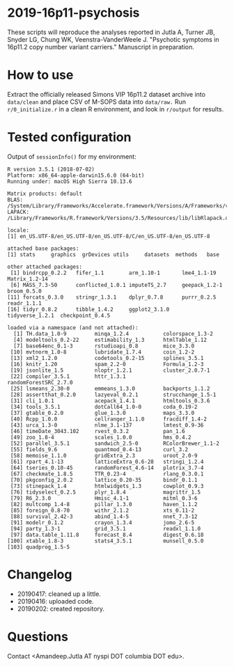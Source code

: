 # 2019-16p11-psychosis

These scripts will reproduce the analyses reported in Jutla A, Turner JB, Snyder LG, Chung WK, Veenstra-VanderWeele J. "Psychotic symptoms in 16p11.2 copy number variant carriers." Manuscript in preparation.

# How to use

Extract the officially released Simons VIP 16p11.2 dataset archive into `data/clean` and place CSV of M-SOPS data into `data/raw.` Run `r/0_initialize.r` in a clean R environment, and look in `r/output` for results.

# Tested configuration

Output of `sessionInfo()` for my environment:

```
R version 3.5.1 (2018-07-02)
Platform: x86_64-apple-darwin15.6.0 (64-bit)
Running under: macOS High Sierra 10.13.6

Matrix products: default
BLAS: /System/Library/Frameworks/Accelerate.framework/Versions/A/Frameworks/vecLib.framework/Versions/A/libBLAS.dylib
LAPACK: /Library/Frameworks/R.framework/Versions/3.5/Resources/lib/libRlapack.dylib

locale:
[1] en_US.UTF-8/en_US.UTF-8/en_US.UTF-8/C/en_US.UTF-8/en_US.UTF-8

attached base packages:
[1] stats     graphics  grDevices utils     datasets  methods   base     

other attached packages:
 [1] bindrcpp_0.2.2   fifer_1.1        arm_1.10-1       lme4_1.1-19      Matrix_1.2-14   
 [6] MASS_7.3-50      conflicted_1.0.1 imputeTS_2.7     geepack_1.2-1    broom_0.5.0     
[11] forcats_0.3.0    stringr_1.3.1    dplyr_0.7.8      purrr_0.2.5      readr_1.1.1     
[16] tidyr_0.8.2      tibble_1.4.2     ggplot2_3.1.0    tidyverse_1.2.1  checkpoint_0.4.5

loaded via a namespace (and not attached):
  [1] TH.data_1.0-9         minqa_1.2.4           colorspace_1.3-2     
  [4] modeltools_0.2-22     estimability_1.3      htmlTable_1.12       
  [7] base64enc_0.1-3       rstudioapi_0.8        mice_3.3.0           
 [10] mvtnorm_1.0-8         lubridate_1.7.4       coin_1.2-2           
 [13] xml2_1.2.0            codetools_0.2-15      splines_3.5.1        
 [16] knitr_1.20            spam_2.2-0            Formula_1.2-3        
 [19] jsonlite_1.5          nloptr_1.2.1          cluster_2.0.7-1      
 [22] compiler_3.5.1        httr_1.3.1            randomForestSRC_2.7.0
 [25] lsmeans_2.30-0        emmeans_1.3.0         backports_1.1.2      
 [28] assertthat_0.2.0      lazyeval_0.2.1        strucchange_1.5-1    
 [31] cli_1.0.1             acepack_1.4.1         htmltools_0.3.6      
 [34] tools_3.5.1           dotCall64_1.0-0       coda_0.19-2          
 [37] gtable_0.2.0          glue_1.3.0            maps_3.3.0           
 [40] Rcpp_1.0.0            cellranger_1.1.0      fracdiff_1.4-2       
 [43] urca_1.3-0            nlme_3.1-137          lmtest_0.9-36        
 [46] timeDate_3043.102     rvest_0.3.2           pan_1.6              
 [49] zoo_1.8-4             scales_1.0.0          hms_0.4.2            
 [52] parallel_3.5.1        sandwich_2.5-0        RColorBrewer_1.1-2   
 [55] fields_9.6            quantmod_0.4-13       curl_3.2             
 [58] memoise_1.1.0         gridExtra_2.3         uroot_2.0-9          
 [61] rpart_4.1-13          latticeExtra_0.6-28   stringi_1.2.4        
 [64] tseries_0.10-45       randomForest_4.6-14   plotrix_3.7-4        
 [67] checkmate_1.8.5       TTR_0.23-4            rlang_0.3.0.1        
 [70] pkgconfig_2.0.2       lattice_0.20-35       bindr_0.1.1          
 [73] stinepack_1.4         htmlwidgets_1.3       cowplot_0.9.3        
 [76] tidyselect_0.2.5      plyr_1.8.4            magrittr_1.5         
 [79] R6_2.3.0              Hmisc_4.1-1           mitml_0.3-6          
 [82] multcomp_1.4-8        pillar_1.3.0          haven_1.1.2          
 [85] foreign_0.8-70        withr_2.1.2           xts_0.11-2           
 [88] survival_2.42-3       abind_1.4-5           nnet_7.3-12          
 [91] modelr_0.1.2          crayon_1.3.4          jomo_2.6-5           
 [94] party_1.3-1           grid_3.5.1            readxl_1.1.0         
 [97] data.table_1.11.8     forecast_8.4          digest_0.6.18        
[100] xtable_1.8-3          stats4_3.5.1          munsell_0.5.0        
[103] quadprog_1.5-5
```

# Changelog

- 20190417: cleaned up a little.
- 20190416: uploaded code.
- 20190202: created repository.

# Questions

Contact <Amandeep.Jutla AT nyspi DOT columbia DOT edu>.